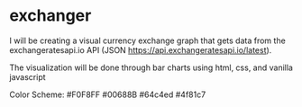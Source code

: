 # exchanger

I will be creating a visual currency exchange graph that gets data from the exchangeratesapi.io API (JSON https://api.exchangeratesapi.io/latest).

The visualization will be done through bar charts using html, css, and vanilla javascript

Color Scheme:
#F0F8FF
#00688B
#64c4ed
#4f81c7
